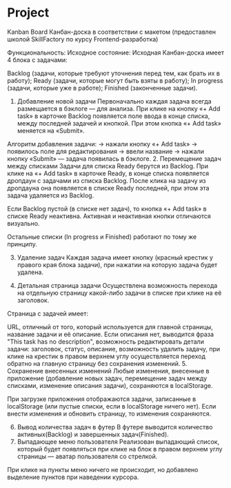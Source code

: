 # Project
Kanban Board
Канбан-доска в соответствии с макетом (предоставлен школой SkillFactory по курсу Frontend-разработка)

Функциональность:
Исходное состояние:
Исходная Канбан-доска имеет 4 блока с задачами:

Backlog (задачи, которые требуют уточнения перед тем, как брать их в работу);
Ready (задачи, которые могут быть взяты в работу);
In progress (задачи, которые уже в работе);
Finished (законченные задачи).
1. Добавление новой задачи
Первоначально каждая задача всегда размещается в бэклоге — для анализа. При клике на кнопку «+ Add task» в карточке Backlog появляется поле ввода в конце списка, между последней задачей и кнопкой. При этом кнопка «+ Add task» меняется на «Submit».

Алгоритм добавления задачи:
→ нажали кнопку «+ Add task»
→ появилось поле для редактирования
→ ввели название
→ нажали кнопку «Submit» — задача появилась в бэклоге.
2. Перемещение задач между списками
Задачи для списка Ready берутся из Backlog. При клике на «+ Add task» в карточке Ready, в конце списка появляется дропдаун с задачами из списка Backlog. После клика на задачу из дропдауна она появляется в списке Ready последней, при этом эта задача удаляется из Backlog.

Если Backlog пустой (в списке нет задач), то кнопка «+ Add task» в списке Ready неактивна. Активная и неактивная кнопки отличаются визуально.

Остальные списки (In progress и Finished) работают по тому же принципу.

3. Удаление задач
Каждая задача имеет кнопку (красный крестик у правого края блока задачи), при нажатии на которую задача будет удалена.

4. Детальная страница задачи
Осуществлена возможность перехода на отдельную страницу какой-либо задачи в списке при клике на её заголовок.

Страница с задачей имеет:

URL, отличный от того, который используется для главной страницы,
название задачи и её описание. Если описания нет, выводится фраза "This task has no description",
возможность редактировать детали задачи: заголовок, статус, описание,
возможность удалить задачу,
при клике на крестик в правом верхнем углу осуществляется переход обратно на главную страницу без сохранения изменений.
5. Сохранение внесенных изменений
Любые изменения, внесенные в приложение (добавление новых задач, перемещение задач между списками, изменение описания задачи), сохраняются в localStorage.

При загрузке приложения отображаются задачи, записанные в localStorage (или пустые списки, если в localStorage ничего нет). Если внести изменения и обновить страницу, то изменения сохраняются.

6. Вывод количества задач в футер
В футере выводится количество активных(Backlog) и завершенных задач(Finished).
7. Выпадающее меню пользователя
Реализован выпадающий список, который будет появляться при клике на блок в правом верхнем углу страницы — аватар пользователя со стрелкой.

При клике на пункты меню ничего не происходит, но добавлено выделение пунктов при наведении курсора.
